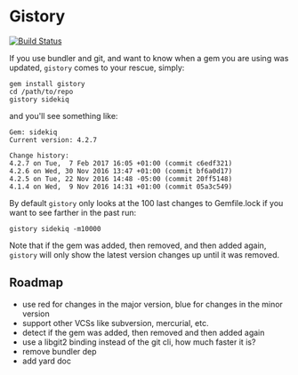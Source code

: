 # Gistory

[![Build Status](https://travis-ci.org/serch/gistory.svg?branch=master)](https://travis-ci.org/serch/gistory)

If you use bundler and git, and want to know when a gem you are using was updated, `gistory` comes to your rescue, simply:

```shell
gem install gistory
cd /path/to/repo
gistory sidekiq
```

and you'll see something like:
```
Gem: sidekiq
Current version: 4.2.7

Change history:
4.2.7 on Tue,  7 Feb 2017 16:05 +01:00 (commit c6edf321)
4.2.6 on Wed, 30 Nov 2016 13:47 +01:00 (commit bf6a0d17)
4.2.5 on Tue, 22 Nov 2016 14:48 -05:00 (commit 20ff5148)
4.1.4 on Wed,  9 Nov 2016 14:31 +01:00 (commit 05a3c549)
```

By default `gistory` only looks at the 100 last changes to Gemfile.lock
if you want to see farther in the past run:

```shell
gistory sidekiq -m10000
```

Note that if the gem was added, then removed, and then added again, `gistory` will
only show the latest version changes up until it was removed.

## Roadmap

- use red for changes in the major version, blue for changes in the minor version
- support other VCSs like subversion, mercurial, etc.
- detect if the gem was added, then removed and then added again
- use a libgit2 binding instead of the git cli, how much faster it is?
- remove bundler dep
- add yard doc
